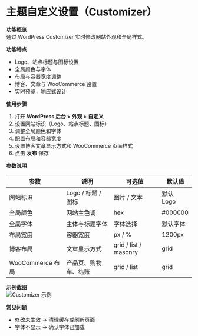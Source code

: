 # 主题自定义设置（Customizer）

**功能概览**  
通过 WordPress Customizer 实时修改网站外观和全局样式。

**功能特点**  
- Logo、站点标题与图标设置  
- 全局颜色与字体  
- 布局与容器宽度调整  
- 博客、文章与 WooCommerce 设置  
- 实时预览，响应式设计  

**使用步骤**  
1. 打开 **WordPress 后台 > 外观 > 自定义**  
2. 设置网站标识（Logo、站点标题、图标）  
3. 调整全局颜色和字体  
4. 配置布局和容器宽度  
5. 设置博客文章显示方式和 WooCommerce 页面样式  
6. 点击 **发布** 保存  

**参数说明**

| 参数 | 说明 | 可选值 | 默认值 |
|------|------|--------|--------|
| 网站标识 | Logo / 标题 / 图标 | 图片 / 文本 | 默认 Logo |
| 全局颜色 | 网站主色调 | hex | #000000 |
| 全局字体 | 主体与标题字体 | 字体选择 | 默认字体 |
| 布局宽度 | 容器宽度 | px / % | 1200px |
| 博客布局 | 文章显示方式 | grid / list / masonry | grid |
| WooCommerce 布局 | 产品页、购物车、结账 | grid / list | grid |

**示例截图**  
![Customizer 示例](/screenshot.png)

**常见问题**  
- 修改未生效 → 清理缓存或刷新页面  
- 字体不显示 → 确认字体已加载
